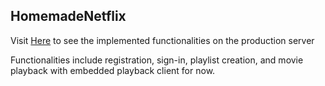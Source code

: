 
## HomemadeNetflix

Visit [Here](https://netflix-deployment.vercel.app/) to see the implemented functionalities on the production server

Functionalities include registration, sign-in, playlist creation, and movie playback with embedded playback client for now.



